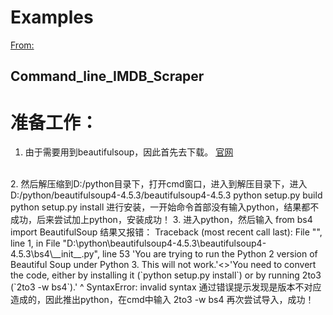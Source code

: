 Examples
======================
  [From:](http://www.pythonforbeginners.com/code-snippets-source-code/python-code-examples)
<br />

Command_line_IMDB_Scraper
---------------------------
# 准备工作：
1. 由于需要用到beautifulsoup，因此首先去下载。
  [官网](https://www.crummy.com/software/BeautifulSoup/bs4/download/4.5/)
<br />
2. 然后解压缩到D:/python目录下，打开cmd窗口，进入到解压目录下，进入D:/python/beautifulsoup4-4.5.3/beautifulsoup4-4.5.3
    python setup.py build
    python setup.py install
   进行安装，一开始命令首部没有输入python，结果都不成功，后来尝试加上python，安装成功！
3. 进入python，然后输入
    from bs4 import BeautifulSoup
   结果又报错：
    Traceback (most recent call last):
    File "<stdin>", line 1, in <module>
    File "D:\python\beautifulsoup4-4.5.3\beautifulsoup4-4.5.3\bs4\__init__.py", line 53
    'You are trying to run the Python 2 version of Beautiful Soup under Python 3. This will not work.'<>'You need to convert the code, either by installing it (`python setup.py install`) or by running 2to3 (`2to3 -w bs4`).'
                                                                                                      ^
    SyntaxError: invalid syntax
   通过错误提示发现是版本不对应造成的，因此推出python，在cmd中输入
    2to3 -w bs4
   再次尝试导入，成功！
